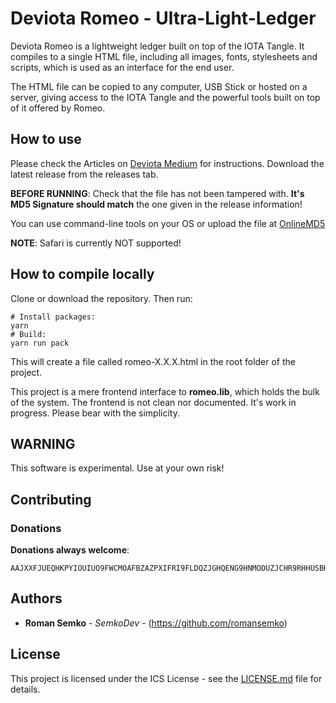 # Deviota Romeo - Ultra-Light-Ledger

Deviota Romeo is a lightweight ledger built on top of the IOTA Tangle.
It compiles to a single HTML file, including all images, fonts,
stylesheets and scripts, which is used as an interface for the end user.

The HTML file can be copied to any computer, USB Stick or hosted on a
server, giving access to the IOTA Tangle and the powerful tools built on
top of it offered by Romeo.

## How to use

Please check the Articles on [Deviota Medium](https://medium.com/deviota) for instructions.
Download the latest release from the releases tab.

**BEFORE RUNNING**: Check that the file has not been tampered with.
**It's MD5 Signature should match** the one given in the release information!

You can use command-line tools on your OS or upload the file at [OnlineMD5](http://onlinemd5.com/)

**NOTE**: Safari is currently NOT supported!

## How to compile locally

Clone or download the repository. Then run:

```
# Install packages:
yarn
# Build:
yarn run pack
```

This will create a file called romeo-X.X.X.html in the root folder
of the project.

This project is a mere frontend interface to **romeo.lib**, which
holds the bulk of the system. The frontend is not clean nor documented.
It's work in progress. Please bear with the simplicity.

## WARNING

This software is experimental. Use at your own risk!

## Contributing

### Donations

**Donations always welcome**:

```
AAJXXFJUEQHKPYIOUIUO9FWCMOAFBZAZPXIFRI9FLDQZJGHQENG9HNMODUZJCHR9RHHUSBHWJELGRDOWZRNWYLYCQW
```

## Authors

* **Roman Semko** - _SemkoDev_ - (https://github.com/romansemko)

## License

This project is licensed under the ICS License - see the [LICENSE.md](LICENSE.md) file for details.

